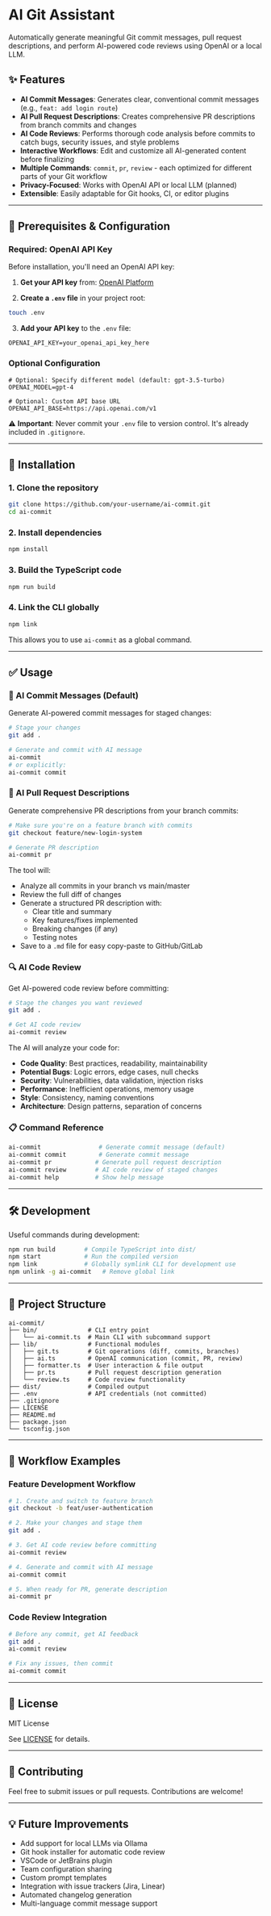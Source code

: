 # AI Git Assistant

Automatically generate meaningful Git commit messages, pull request descriptions, and perform AI-powered code reviews using OpenAI or a local LLM.

## ✨ Features

* **AI Commit Messages**: Generates clear, conventional commit messages (e.g., `feat: add login route`)
* **AI Pull Request Descriptions**: Creates comprehensive PR descriptions from branch commits and changes
* **AI Code Reviews**: Performs thorough code analysis before commits to catch bugs, security issues, and style problems
* **Interactive Workflows**: Edit and customize all AI-generated content before finalizing
* **Multiple Commands**: `commit`, `pr`, `review` - each optimized for different parts of your Git workflow
* **Privacy-Focused**: Works with OpenAI API or local LLM (planned)
* **Extensible**: Easily adaptable for Git hooks, CI, or editor plugins

---

## 🔧 Prerequisites & Configuration

### Required: OpenAI API Key

Before installation, you'll need an OpenAI API key:

1. **Get your API key** from: [OpenAI Platform](https://platform.openai.com/account/api-keys)

2. **Create a `.env` file** in your project root:

```bash
touch .env
```

3. **Add your API key** to the `.env` file:

```env
OPENAI_API_KEY=your_openai_api_key_here
```

### Optional Configuration

```env
# Optional: Specify different model (default: gpt-3.5-turbo)
OPENAI_MODEL=gpt-4

# Optional: Custom API base URL
OPENAI_API_BASE=https://api.openai.com/v1
```

⚠️ **Important**: Never commit your `.env` file to version control. It's already included in `.gitignore`.

---

## 🚀 Installation

### 1. Clone the repository

```bash
git clone https://github.com/your-username/ai-commit.git
cd ai-commit
```

### 2. Install dependencies

```bash
npm install
```

### 3. Build the TypeScript code

```bash
npm run build
```

### 4. Link the CLI globally

```bash
npm link
```

This allows you to use `ai-commit` as a global command.

---

## ✅ Usage

### 🤖 AI Commit Messages (Default)

Generate AI-powered commit messages for staged changes:

```bash
# Stage your changes
git add .

# Generate and commit with AI message
ai-commit
# or explicitly:
ai-commit commit
```

### 📝 AI Pull Request Descriptions

Generate comprehensive PR descriptions from your branch commits:

```bash
# Make sure you're on a feature branch with commits
git checkout feature/new-login-system

# Generate PR description
ai-commit pr
```

The tool will:
- Analyze all commits in your branch vs main/master
- Review the full diff of changes
- Generate a structured PR description with:
  - Clear title and summary
  - Key features/fixes implemented
  - Breaking changes (if any)
  - Testing notes
- Save to a `.md` file for easy copy-paste to GitHub/GitLab

### 🔍 AI Code Review

Get AI-powered code review before committing:

```bash
# Stage the changes you want reviewed
git add .

# Get AI code review
ai-commit review
```

The AI will analyze your code for:
- **Code Quality**: Best practices, readability, maintainability
- **Potential Bugs**: Logic errors, edge cases, null checks  
- **Security**: Vulnerabilities, data validation, injection risks
- **Performance**: Inefficient operations, memory usage
- **Style**: Consistency, naming conventions
- **Architecture**: Design patterns, separation of concerns

### 📋 Command Reference

```bash
ai-commit                # Generate commit message (default)
ai-commit commit         # Generate commit message  
ai-commit pr            # Generate pull request description
ai-commit review        # AI code review of staged changes
ai-commit help          # Show help message
```

---

## 🛠 Development

Useful commands during development:

```bash
npm run build        # Compile TypeScript into dist/
npm start            # Run the compiled version
npm link             # Globally symlink CLI for development use
npm unlink -g ai-commit   # Remove global link
```

---

## 📂 Project Structure

```
ai-commit/
├── bin/              # CLI entry point
│   └── ai-commit.ts  # Main CLI with subcommand support
├── lib/              # Functional modules
│   ├── git.ts        # Git operations (diff, commits, branches)
│   ├── ai.ts         # OpenAI communication (commit, PR, review)
│   ├── formatter.ts  # User interaction & file output
│   ├── pr.ts         # Pull request description generation
│   └── review.ts     # Code review functionality
├── dist/             # Compiled output
├── .env              # API credentials (not committed)
├── .gitignore
├── LICENSE
├── README.md
├── package.json
└── tsconfig.json
```

---

## 🎯 Workflow Examples

### Feature Development Workflow

```bash
# 1. Create and switch to feature branch
git checkout -b feat/user-authentication

# 2. Make your changes and stage them
git add .

# 3. Get AI code review before committing
ai-commit review

# 4. Generate and commit with AI message
ai-commit commit

# 5. When ready for PR, generate description
ai-commit pr
```

### Code Review Integration

```bash
# Before any commit, get AI feedback
git add .
ai-commit review

# Fix any issues, then commit
ai-commit commit
```

---

## 📄 License

MIT License

See [LICENSE](./LICENSE) for details.

---

## 🤝 Contributing

Feel free to submit issues or pull requests. Contributions are welcome!

---

## 💡 Future Improvements

* Add support for local LLMs via Ollama
* Git hook installer for automatic code review
* VSCode or JetBrains plugin
* Team configuration sharing
* Custom prompt templates
* Integration with issue trackers (Jira, Linear)
* Automated changelog generation
* Multi-language commit message support
